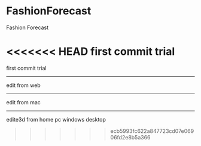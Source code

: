 FashionForecast
===============

Fashion Forecast

<<<<<<< HEAD
first commit trial
=======
first commit trial

----------------

edit from web

-----------


edit from mac

------------

edite3d from home pc windows desktop


>>>>>>> ecb5993fc622a847723cd07e06906fd2e8b5a366
